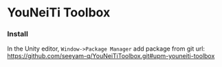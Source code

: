 # YouNeiTi Toolbox

### Install

In the Unity editor, `Window->Package Manager` add package from git url: https://github.com/seeyam-q/YouNeiTiToolbox.git#upm-youneiti-toolbox